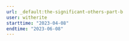 ```yaml
---
url: _default:the-significant-others-part-b
user: witherite
starttime: "2023-04-08"
endtime: "2023-06-08"
---
```

<reserve />